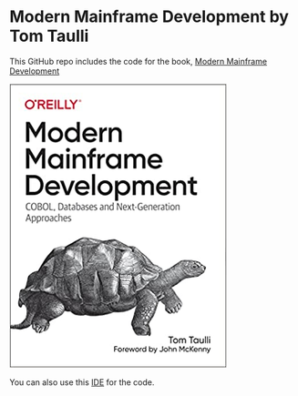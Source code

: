 # Modern Mainframe Development by Tom Taulli
This GitHub repo includes the code for the book, [Modern Mainframe Development](https://amzn.to/3HDrUM7)

![alt mainframe book](https://github.com/ttaulli/Modern-mainframe-development/blob/main/Mainframebook.png)

You can also use this [IDE](https://pypi.org/project/OpenCobolIDE/) for the code.
